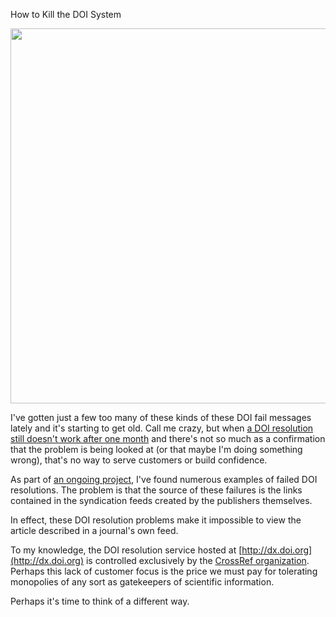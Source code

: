 How to Kill the DOI System

<center><img src="http://depth-first.s3.amazonaws.com/20100521/fail.png" width="600px"></img></center>

I've gotten just a few too many of these kinds of these DOI fail messages lately and it's starting to get old. Call me crazy, but when [a DOI resolution still doesn't work after one month](http://depth-first.com/articles/2010/04/15/wiley-doi-fail) and there's not so much as a confirmation that the problem is being looked at (or that maybe I'm doing something wrong), that's no way to serve customers or build confidence.

As part of [an ongoing project](http://depth-first.com/articles/2010/04/08/wanted-a-few-good-chemists), I've found numerous examples of failed DOI resolutions. The problem is that the source of these failures is the links contained in the syndication feeds created by the publishers themselves.

In effect, these DOI resolution problems make it impossible to view the article described in a journal's own feed.

To my knowledge, the DOI resolution service hosted at [http://dx.doi.org](http://dx.doi.org) is controlled exclusively by the [CrossRef organization](http://www.crossref.org/). Perhaps this lack of customer focus is the price we must pay for tolerating monopolies of any sort as gatekeepers of scientific information.

Perhaps it's time to think of a different way.